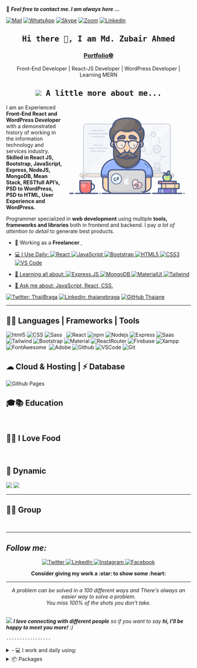 📝 ***Feel free to contact me. I am always here ...*** 

[![Mail](https://img.shields.io/badge/Gmail-zubairhmd84@gmail.com-blue?logo=Gmail&logoColor=blue&labelColor=black)](mailto:zubairhmd84@gmail.com)
[![WhatsApp](https://img.shields.io/badge/WhatsApp-8801619141476-0?logo=whatsapp&logoColor=blue&labelColor=black)](tel:+880-1619141476)
[![Skype](https://img.shields.io/badge/Skype-zubairhmd-blue?logo=skype&logoColor=blue&labelColor=black)](zubairhmd)
[![Zoom](https://img.shields.io/badge/Zoom-zubairhmd84@gmail.com-maroon?logo=zoom&logoColor=black&labelColor=blue)](zubairhmd84@gmail.com)
[![Linkedin](https://img.shields.io/badge/LinkedIn-devzubair-blue?logo=Linkedin&logoColor=blue&labelColor=black)](https://www.linkedin.com/in/devzubair/)



<h2 align='center'><samp><strong>Hi there 👋, I am Md. Zubair Ahmed</strong></samp></h2>
<h3 align='center'><strong><a href="https://devzubair.netlify.app/" target="_blank">Portfolio🌐</a></strong></h3>
<p align='center'>Front-End Developer | React-JS Developer | WordPress Developer | Learning MERN</p>

### <h2 align='center'><samp><strong><img src="https://media.giphy.com/media/VgCDAzcKvsR6OM0uWg/giphy.gif" width="50"> A little more about me...  </strong></samp></h2>
<!-- # Hi there. I am Md. Zubair Ahmed 👋 . Welcome to my Profile!!!   -->
<!-- # Hi there. I am Md. Zubair Ahmed 👋 . Welcome to my Profile!!!   ![Visitor](https://visitor-badge.laobi.icu/badge?page_id=kritika-pattalam.repoName) -->
<img align='right' src='https://raw.githubusercontent.com/dev-zubair/devzubair--33-api-examples/main/developer.gif' width='350"'>

I am an Experienced **Front-End React and WordPress Developer** with a demonstrated history of working in the information technology and services industry. **Skilled in React JS, Bootstrap, JavaScript, Express, NodeJS, MongoDB, Mean Stack, RESTfull API’s, PSD to WordPress, PSD to HTML, User Experience and WordPress.**

Programmer specialized in **web development** using multiple **tools, frameworks and libraries** both in frontend and backend. I pay *a lot of attention to detail* to generate best products.


- 🏢 Working as a **Freelancer** <a href="https://www.upwork.com/freelancers/~01e484fb837b72ab1b" target="_blank">
    <img alt="" src="https://img.shields.io/badge/UpWork-6FDA44?style=plastic&logo=Upwork&logoColor=white" /> 
  </a>  <a href="https://www.freelancer.com/u/zubair84" target="_blank">
    <img alt="" src="https://img.shields.io/badge/Freelancer-29B2FE?style=plastic&logo=Freelancer&logoColor=white" /> 
<!--   </a>  <a href="https://www.linkedin.com/in/devzubair/" target="_blank">
    <img alt="" src="https://img.shields.io/badge/fiverr-1DBF73?style=plastic&logo=fiverr&logoColor=white" />
  </a> -->


- 💻 I Use Daily:
  ![React](https://img.shields.io/badge/-React-3b2e5a?style=plastic&logo=react)
  ![JavaScript](https://img.shields.io/badge/-JavaScript-black?style=plastic&logo=javascript)
  ![Bootstrap](https://img.shields.io/badge/Bootstrap-563D7C?style=plastic&logo=bootstrap&logoColor=white)
  ![HTML5](https://img.shields.io/badge/-HTML5-E34F26?style=plastic&logo=html5&logoColor=white)
  ![CSS3](https://img.shields.io/badge/-CSS3-1572B6?style=plastic&logo=css3)
  ![VS Code](https://img.shields.io/badge/-VS%20Code-007ACC?style=plastic&logo=visual-studio-code)

- 🌱 Learning all about:
  ![Express.JS](https://img.shields.io/badge/-Express.JS-c7b198?style=plastic&logo=Express.JS)
  ![MongoDB](https://img.shields.io/badge/-MongoDB-black?style=plastic&logo=mongodb)
  ![MaterialUI](https://img.shields.io/badge/-MatrialUI-0081CB?style=plastic&logo=material-UI)
  ![Tailwind](https://img.shields.io/badge/Tailwind_CSS-38B2AC?style=plastic&logo=material-UI)
  
- 💬 Ask me about: JavaScript, React, CSS.

[![Twitter: ThaiiBraga](https://img.shields.io/twitter/follow/dev_zubair?style=social)](https://twitter.com/dev_zubair)
[![Linkedin: thaianebraga](https://img.shields.io/badge/-devzubair-blue?style=plastic&logo=Linkedin&logoColor=white&link=https://www.linkedin.com/in/devzubair/)](https://www.linkedin.com/in/devzubair/)
[![GitHub Thaiane](https://img.shields.io/github/followers/dev-zubair?label=follow&style=social)](https://github.com/dev-zubair)

----

<!-- ## 📫 How to reach me: 
[![Mail](https://img.shields.io/badge/Gmail-D14836?style=plastic&logo=gmail&logoColor=white)](mailto:zubairhmd84@gmail.com)
<a href="mailto:zubairhmd84@gmail.com">![Email Me!!](https://img.shields.io/badge/Gmail-D14836?style=plastic&logo=gmail&logoColor=white)</a>
<img alt="" src="https://img.shields.io/badge/WhatsApp-25D366?style=plastic&logo=whatsapp&logoColor=white" />
<img alt="" src="https://img.shields.io/badge/Skype-blue?style=plastic&logo=skype&logoColor=white" />
<img alt="" src="https://img.shields.io/badge/Messenger-00B2FF?style=plastic&logo=messenger&logoColor=white" />
<a href="https://www.linkedin.com/in/devzubair/">![LinkedIn](https://img.shields.io/badge/LinkedIn-0077B5?style=plastic&logo=linkedin&logoColor=white)</a>
<a href="https://stackoverflow.com/users/16844562/devzubair"><img alt="Stack Overflow" src="https://img.shields.io/badge/-Stack%20Overflow-FE7A16?style=plastic&logo=stack-overflow&logoColor=white"></a> -->


## 👩‍💻 Languages | Frameworks | Tools

<p>
  <img alt="html5" src="https://img.shields.io/badge/-HTML5-E34F26?style=plastic&logo=html5&logoColor=white" />
  <img alt="CSS" src="https://img.shields.io/badge/CSS%20-%231572B6.svg?style=plastic&logo=css3&logoColor=white" />
  <img alt="Sass" src="https://img.shields.io/badge/-Sass-CC6699?style=plastic&logo=sass&logoColor=white" />
<!--   <img alt="JavaScript" src="https://img.shields.io/badge/JavaScript%20-%23F7DF1E.svg?style=plastic&logo=javascript&logoColor=black" /> -->
  <img alt="" src="https://img.shields.io/badge/JavaScript-323330?style=plastic&logo=javascript&logoColor=F7DF1E" />
  <img alt="" src="https://img.shields.io/badge/json-5E5C5C?style=plastic&logo=json&logoColor=white" />
  <img alt="React" src="https://img.shields.io/badge/-React-3b2e5a?style=plastic&logo=react" />
  <img alt="npm" src="https://img.shields.io/badge/-NPM-CB3837?style=plastic&logo=npm&logoColor=white" />
  <img alt="Nodejs" src="https://img.shields.io/badge/-Node.JS-black?style=plastic&logo=Node.js" />
  <img alt="Express" src="https://img.shields.io/badge/-Express.JS-c7b198?style=plastic&logo=Express.JS" />
  <img alt="Saas" src="https://img.shields.io/badge/Sass-CC6699?style=plastic&logo=sass&logoColor=white" />
  <img alt="Tailwind" src="https://img.shields.io/badge/Tailwind_CSS-38B2AC?style=plastic&logo=tailwind-css&logoColor=white" />
  <img alt="Bootstrap" src="https://img.shields.io/badge/Bootstrap-563D7C?style=plastic&logo=bootstrap&logoColor=white" />
  <img alt="Material" src="https://img.shields.io/badge/Material--UI-0081CB?style=plastic&logo=material-ui&logoColor=white" />
  <img alt="ReactRouter" src="https://img.shields.io/badge/React_Router-CA4245?style=plastic&logo=react-router&logoColor=white" />
  <img alt="Firebase" src="https://img.shields.io/badge/firebase-ffca28?style=plastic&logo=firebase&logoColor=black" />
  <img alt="Xampp" src="https://img.shields.io/badge/Xampp-F37623?style=plastic&logo=xampp&logoColor=white" />
  <img alt="FontAwesome" src="https://img.shields.io/badge/Font_Awesome-339AF0?style=plastic&logo=fontawesome&logoColor=white" />
  <img alt="" src="https://img.shields.io/badge/Google%20Analytics-E37400?style=plastic&logo=google%20analytics&logoColor=white" />
  <img alt="Adobe" src="https://img.shields.io/badge/Adobe%20-%23FF0000.svg?style=plastic&logo=adobe&logoColor=white">
  <img alt="Github" src="https://img.shields.io/badge/-GitHub-181717?style=plastic&logo=github" />
  <img alt="VSCode" src="https://img.shields.io/badge/-VS%20Code-007ACC?style=plastic&logo=visual-studio-code" />
  <img alt="Git" src="https://img.shields.io/badge/-Git-black?style=plastic&logo=git" />
  <img alt="" src="https://img.shields.io/badge/Yarn-2C8EBB?style=plastic&logo=yarn&logoColor=white" />
  <img alt="" src="https://img.shields.io/badge/JWT-000000?style=plastic&logo=JSON%20web%20tokens&logoColor=white" />
</p>

## ☁ Cloud & Hosting | ⚡ Database
<p>
  <img alt="Github Pages" width="20px" height="20px" src="https://techcrunch.com/wp-content/uploads/2010/07/github-logo.png" /><img alt="" src="https://img.shields.io/badge/-Github%20Pages-000000?style=flat&logo=github-pages" />
  <img alt="" src="https://img.shields.io/badge/Heroku-430098?style=plastic&logo=heroku&logoColor=white" />
  <img alt="" src="https://img.shields.io/badge/Netlify-00C7B7?style=plastic&logo=netlify&logoColor=white" />
  <img alt="" src="https://img.shields.io/badge/MySQL-00000F?style=plastic&logo=mysql&logoColor=white" />
  <img alt="" src="https://img.shields.io/badge/MongoDB-white?style=plastic&logo=mongodb&logoColor=4EA94B" />
</p>

## 🎓📚 Education 
<img alt="" src="https://img.shields.io/badge/Udemy-EC5252?style=plastic&logo=Udemy&logoColor=white" /> <img alt="" src="https://img.shields.io/badge/free%20code%20camp-27273D?style=plastic&logo=freecodecamp&logoColor=white" /> <img alt="" src="https://img.shields.io/badge/MDN_Web_Docs-black?style=plastic&logo=mdnwebdocs&logoColor=white" />

## 🍔🍕 I Love Food
<img alt="" src="https://img.shields.io/badge/Uber_Eats-5FB709?style=plastic&logo=uber-eats&logoColor=white" /> <img alt="" src="https://img.shields.io/badge/KFC-F40027?style=plastic&logo=kfc&logoColor=white" /> <img alt="" src="https://img.shields.io/badge/foodpanda-E23744?style=plastic&logo=zomato&logoColor=white" />


## 🔁 Dynamic 

  <img src="https://github-readme-stats.vercel.app/api?username=dev-zubair&&show_icons=true&theme=radical"/> <img src="https://github-readme-stats.vercel.app/api/top-langs/?username=dev-zubair&&show_icons=true&theme=radical" />


---


## 🤜🤛 Group 

<p>
  <img alt="" src="https://img.shields.io/badge/Slack-4A154B?style=plastic&logo=slack&logoColor=white" />
  <img alt="" src="https://img.shields.io/badge/Discord-7289DA?style=plastic&logo=discord&logoColor=white" />
  
  <img alt="" src="https://img.shields.io/badge/Microsoft_Teams-6264A7?style=plastic&logo=microsoft-teams&logoColor=white" />
  <img alt="" src="https://img.shields.io/badge/Zoom-2D8CFF?style=plastic&logo=zoom&logoColor=white" />
  <img alt="" src="https://img.shields.io/badge/Google%20Meet-32A350?style=plastic&logo=google-meet&logoColor=white" />
</p>




----------
<h2><i>Follow me:</i></h2>
<div  align="center">

  <p align="center">
  <a target="_blank" href="https://twitter.com/dev_zubair">
    <img src="https://img.shields.io/badge/twitter-%231DA1F2.svg?&style=for-the-badge&logo=twitter&logoColor=white&color=071A2C" alt="Twitter"/>
  </a>
  <a href="https://www.linkedin.com/in/devzubair/" target="_blank">
    <img src="https://img.shields.io/badge/linkedin-%230077B5.svg?&style=for-the-badge&logo=linkedin&logoColor=white&color=071A2C" alt="LinkedIn"/>
  </a>
  <a href="https://www.instagram.com/devzubair/" target="_blank">
    <img src="https://img.shields.io/badge/instagram-%23E4405F.svg?&style=for-the-badge&logo=instagram&logoColor=white&color=071A2C" alt="Instagram"/>
  </a>
<!--   <a href="https://medium.com/@Demartini" target="_blank">
    <img src="https://img.shields.io/badge/medium-%2312100E.svg?&style=for-the-badge&logo=medium&logoColor=white&color=071A2C" alt="Medium"/>
  </a> -->
  <a href="https://www.facebook.com/mdzubairahmed/" target="_blank">
    <img src="https://img.shields.io/badge/facebook-%231877F2.svg?&style=for-the-badge&logo=facebook&logoColor=white&color=071A2C" alt="Facebook"/>
  </a>
</p>
</div>


<p align="center">
	<strong>Consider giving my work a :star: to show some :heart:</strong>
</p>

<hr>
<p align="center">
   <i>A problem can be solved in a 100 different ways and There's always an easier way to solve a problem.</i>
   <br>
   <i>You miss 100% of the shots you don't take.</i>
   <br>
<br>


<img src="https://media.giphy.com/media/LnQjpWaON8nhr21vNW/giphy.gif" width="60"> <em><b>I love connecting with different people</b> so if you want to say <b>hi, I'll be happy to meet you more!</b> :)</em>

	
	-----------------
<details>
<!-- <summary>📃 Resume</summary> -->
<summary>- 💻 I work and daily using:</summary>


## Education

- 📖 **Web Development**\
📆 2013 - 2016\
📍 **University of the West of São Paulo** - Presidente Prudente, Brazil

## Experience

<img align="right" src="https://img.shields.io/badge/Xamarin%20Forms-3498DB?logo=xamarin&logoColor=white" />

- 👨‍💻 **Cross Mobile Developer**\
📆 2021 - moment\
📍 **Xp Inc** - São Paulo/SP, Brazil
  
<img align="right" src="https://img.shields.io/badge/Xamarin%20Forms-3498DB?logo=xamarin&logoColor=white" />

- 👨‍💻 **Cross Mobile Developer**\
📆 2021 - oct/2021\
📍 **Avanade** - São Paulo/SP, Brazil
  
<img align="right" src="https://img.shields.io/badge/Xamarin%20Forms-3498DB?logo=xamarin&logoColor=white" />

- 👨‍💻 **Cross Mobile Developer**\
📆 2021 - jun/2021\
📍 **Squadra Digital** - Belo Horizonte/MG, Brazil

<img align="right" src="https://img.shields.io/badge/Slack-4A154B?logo=slack&logoColor=white" />
<img align="right" src="https://img.shields.io/badge/Azure-0089D6?logo=microsoft-azure&logoColor=white" />
<img align="right" src="https://img.shields.io/badge/SQL%20Server-CC2927?logo=microsoft-sql-server&logoColor=white" />
<img align="right" src="https://img.shields.io/badge/Github-181717?logo=github&logoColor=white" />
<img align="right" src="https://img.shields.io/badge/C Sharp-239120?logo=c-sharp&logoColor=white" />
<img align="right" src="https://img.shields.io/badge/UWP-0089D6?logo=microsoft&logoColor=white" />
<img align="right" src="https://img.shields.io/badge/Xamarin%20Forms-3498DB?logo=xamarin&logoColor=white" />

- 👨‍💻 **CIO and Cross Mobile Developer**\
📆 2016 - 2021\
📍 **Infinitus Solutions** - Curitiba/PR, Brazil

<img align="right" src="https://img.shields.io/badge/SQL%20Server-CC2927?logo=microsoft-sql-server&logoColor=white" />
<img align="right" src="https://img.shields.io/badge/C Sharp-239120?logo=c-sharp&logoColor=white" />
<img align="right" src="https://img.shields.io/badge/html5-E34F26?logo=html5&logoColor=white" />
<img align="right" src="https://img.shields.io/badge/css3-1572B6?logo=css3&logoColor=white" />
<img align="right" src="https://img.shields.io/badge/bootstrap-563D7C?logo=bootstrap&logoColor=white" />

- 👨‍💻 **Systems Analyst and Front End Developer**\
📆 2015 - 2016\
📍 **Web Works** - Presidente Prudente/SP, Brazil

<img align="right" src="https://img.shields.io/badge/Windows-0078D6?logo=windows&logoColor=white" />
<img align="right" src="https://img.shields.io/badge/Microsoft%20Excel-217346?logo=microsoft-excel&logoColor=white" />
<img align="right" src="https://img.shields.io/badge/Microsoft%20Office-D83B01?logo=microsoft-office&logoColor=white" />
<img align="right" src="https://img.shields.io/badge/SAP-0FAAFF?logo=sap&logoColor=white" />


- 👨‍💻 **Office Assistant**\
📆 2011 - 2015\
📍 **Energisa** - Presidente Prudente/SP, Brazil

<!--## Skills

<img align="right" src="https://img.shields.io/badge/(My)SQL-4479A1?logo=mysql&logoColor=white" />
<img align="right" src="https://img.shields.io/badge/BASH-4EAA25?logo=gnu-bash&logoColor=white" />
<img align="right" src="https://img.shields.io/badge/PHP-777BB4?logo=php&logoColor=white" />
<img align="right" src="https://img.shields.io/badge/Go-00ADD8?logo=go&logoColor=white" />
<img align="right" src="https://img.shields.io/badge/Python-3776AB?logo=python&logoColor=white" />
<img align="right" src="https://img.shields.io/badge/C Sharp-239120?logo=c-sharp&logoColor=white" />
<img align="right" src="https://img.shields.io/badge/C++-00599C?logo=c%2B%2B&logoColor=white" />
<img align="right" src="https://img.shields.io/badge/C-A8B9CC?logo=c&logoColor=white" />

**Programming**

<img align="right" src="https://img.shields.io/badge/Arch-1793D1?logo=arch-linux&logoColor=white" />
<img align="right" src="https://img.shields.io/badge/Fedora-294172?logo=fedora&logoColor=white" />
<img align="right" src="https://img.shields.io/badge/Debian-A81D33?logo=debian&logoColor=white" />
<img align="right" src="https://img.shields.io/badge/Ubuntu-E95420?logo=ubuntu&logoColor=white" />
<img align="right" src="https://img.shields.io/badge/Windows-0078D6?logo=windows&logoColor=white" />

**Operating Systems**

<img align="right" src="https://img.shields.io/badge/English-B2-blue?logo=data:image/svg%2bxml;base64,PHN2ZyB4bWxucz0iaHR0cDovL3d3dy53My5vcmcvMjAwMC9zdmciIGlkPSJmbGFnLWljb24tY3NzLWdiLWVuZyIgdmlld0JveD0iMCAwIDY0MCA0ODAiPgogIDxwYXRoIGZpbGw9IiNmZmYiIGQ9Ik0wIDBoNjQwdjQ4MEgweiIvPgogIDxwYXRoIGZpbGw9IiNjZTExMjQiIGQ9Ik0yODEuNiAwaDc2Ljh2NDgwaC03Ni44eiIvPgogIDxwYXRoIGZpbGw9IiNjZTExMjQiIGQ9Ik0wIDIwMS42aDY0MHY3Ni44SDB6Ii8+Cjwvc3ZnPgo=" />
<img align="right" src="https://img.shields.io/badge/Italian-mother tongue-green?logo=data:image/svg%2bxml;base64,PHN2ZyB4bWxucz0iaHR0cDovL3d3dy53My5vcmcvMjAwMC9zdmciIGlkPSJmbGFnLWljb24tY3NzLWl0IiB2aWV3Qm94PSIwIDAgNjQwIDQ4MCI+DQogIDxnIGZpbGwtcnVsZT0iZXZlbm9kZCIgc3Ryb2tlLXdpZHRoPSIxcHQiPg0KICAgIDxwYXRoIGZpbGw9IiNmZmYiIGQ9Ik0wIDBoNjQwdjQ4MEgweiIvPg0KICAgIDxwYXRoIGZpbGw9IiMwMDkyNDYiIGQ9Ik0wIDBoMjEzLjN2NDgwSDB6Ii8+DQogICAgPHBhdGggZmlsbD0iI2NlMmIzNyIgZD0iTTQyNi43IDBINjQwdjQ4MEg0MjYuN3oiLz4NCiAgPC9nPg0KPC9zdmc+" />

-->

</details>

<details>
  <summary>📦 Packages</summary>
  
  

| Name                 | A short summary                              | Install   | Downloads |
| -------------------- | -------------------------------------------- | --------- | --------- |
| [Slack Exception Send](https://github.com/alexandresanlim/DotNet.Slack.ExceptionSend) | Send exceptions from applications to Slack.  | [![Nuget](https://img.shields.io/nuget/v/Slack.Exception.Send)](https://www.nuget.org/packages/Slack.Exception.Send) | [![Nuget](https://img.shields.io/nuget/dt/Slack.Exception.Send)](https://www.nuget.org/packages/Slack.Exception.Send) |
| [BrazilHolidays.Net](https://github.com/alexandresanlim/BrazilHolidays.Net)   | Work with Brazil holidays on applications.   | [![Nuget](https://img.shields.io/nuget/v/BrazilHolidays.Net)](https://www.nuget.org/packages/BrazilHolidays.Net) | [![Nuget](https://img.shields.io/nuget/dt/BrazilHolidays.Net)](https://www.nuget.org/packages/BrazilHolidays.Net) |
<!-- | Content Cell         | Content Cell                                | link | link | -->
  
</details>
  

<!--
**alexandresanlim/alexandresanlim** is a ✨ _special_ ✨ repository because its `README.md` (this file) appears on your GitHub profile.

Here are some ideas to get you started:

- 🔭 I’m currently working on ...
- 🌱 I’m currently learning ...
- 👯 I’m looking to collaborate on ...
- 🤔 I’m looking for help with ...
- 💬 Ask me about ...
- 📫 How to reach me: ...
- 😄 Pronouns: ...
- ⚡ Fun fact: ...
-->
